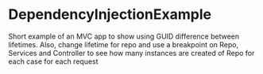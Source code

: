 # DependencyInjectionExample
Short example of an MVC app to show using GUID difference between lifetimes. Also, change lifetime for repo and use a breakpoint on Repo, Services and Controller to see how many instances are created of Repo for each case for each request
